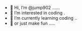 - 👋 Hi, I’m @jump902 ......
- 👀 I’m interested in coding .
- 🌱 I’m currently learning coding ..
- 🌱 or just make fun .....

<!---
jump902/jump902 is a ✨ special ✨ repository because its `README.md` (this file) appears on your GitHub profile.
You can click the Preview link to take a look at your changes.
--->
